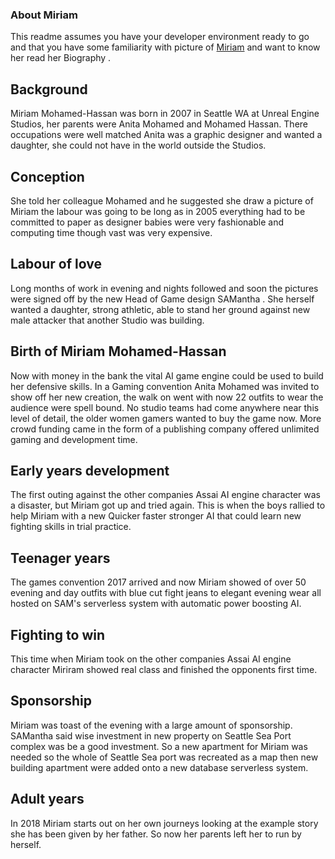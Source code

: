 ### About Miriam
This readme assumes you have your developer environment ready to go and that you have some familiarity with picture of [Miriam]( https://github.com/jimshalo10/AlexaSamTemplate/blob/master/debugextras/WhoAmIMiriam.jpg) and want to know her read her Biography .

## Background
Miriam Mohamed-Hassan was born in 2007 in Seattle WA at Unreal Engine Studios, her parents were Anita Mohamed and Mohamed Hassan. There occupations were well matched Anita was a graphic designer and wanted a daughter, she could not have in the world outside the Studios.
 
## Conception 
She told her colleague Mohamed and he suggested she draw a picture of Miriam the labour was going to be long as in 2005 everything had to be committed to paper as designer babies were very fashionable and computing time though vast was very expensive.

## Labour of love
Long months of work in evening and nights followed and soon the pictures were signed off by the new Head of Game design SAMantha . She herself wanted a daughter, strong athletic, able to stand her ground against new male attacker that another Studio was building.
## Birth of Miriam Mohamed-Hassan 
Now with money in the bank the vital AI game engine could be used to build her defensive skills. In a Gaming convention Anita Mohamed was invited to show off her new creation, the walk on went  with now 22 outfits to wear the audience were spell bound. No studio teams had come anywhere near this level of detail, the older women gamers wanted to buy the game now. More crowd funding came in the form of a publishing company offered unlimited gaming and development time. 
## Early years development  
The first outing against the other companies Assai AI engine character was a disaster, but Miriam got up and tried again. This is when the boys rallied to help Miriam with a new Quicker faster stronger AI that could learn new fighting skills in trial practice.
## Teenager years
The games convention 2017 arrived and now Miriam showed of over 50 evening and day outfits with blue cut fight jeans to elegant evening wear all hosted on SAM's serverless system with automatic power boosting AI.

## Fighting to win
This time when Miriam took on the other companies Assai AI engine character Miriram showed real class and finished the opponents first time.

## Sponsorship
Miriam was toast of the evening with a large amount of sponsorship. SAMantha said wise investment in new property on Seattle Sea Port complex was be a good investment.
So a new apartment for Miriam was needed so the whole of Seattle Sea port was recreated as a map then new building apartment were added onto a new database serverless system.


## Adult years

In 2018 Miriam starts out on her own journeys looking at the example story she has been given by her father. So now her parents left her to run by herself.
